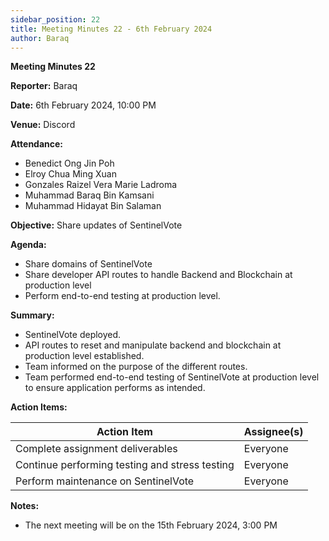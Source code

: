 ```yaml
---
sidebar_position: 22
title: Meeting Minutes 22 - 6th February 2024
author: Baraq
---
```


**Meeting Minutes 22**

**Reporter:** Baraq

**Date:** 6th February 2024, 10:00 PM

**Venue:** Discord

**Attendance:**

- Benedict Ong Jin Poh
- Elroy Chua Ming Xuan
- Gonzales Raizel Vera Marie Ladroma
- Muhammad Baraq Bin Kamsani
- Muhammad Hidayat Bin Salaman

**Objective:**
Share updates of SentinelVote 

**Agenda:**

- Share domains of SentinelVote 
- Share developer API routes to handle Backend and Blockchain at production level 
- Perform end-to-end testing at production level.

**Summary:**

- SentinelVote deployed. 
- API routes to reset and manipulate backend and blockchain at production level established. 
- Team informed on the purpose of the different routes. 
- Team performed end-to-end testing of SentinelVote at production level to ensure application performs as intended. 

**Action Items:**

| Action Item                                     | Assignee(s) |
| ----------------------------------------------- | ----------- |
| Complete assignment deliverables                | Everyone    |
| Continue performing testing and stress testing  | Everyone    |
| Perform maintenance on SentinelVote             | Everyone    |

**Notes:**

- The next meeting will be on the 15th February 2024, 3:00 PM
